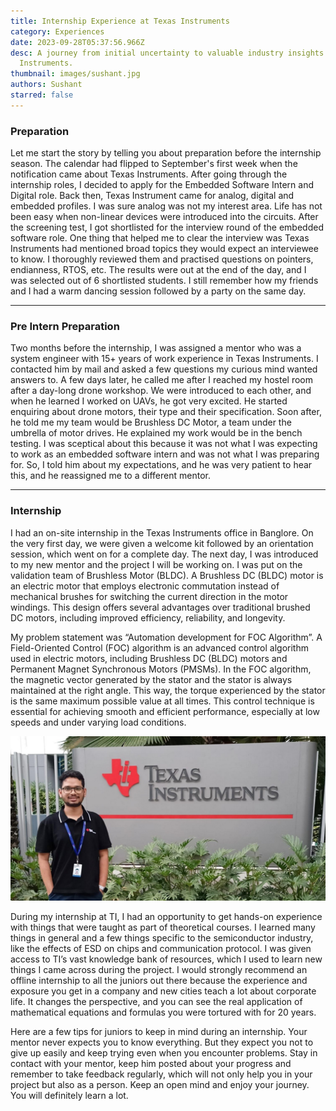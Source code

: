 ```yaml
---
title: Internship Experience at Texas Instruments
category: Experiences
date: 2023-09-28T05:37:56.966Z
desc: A journey from initial uncertainty to valuable industry insights at Texas
  Instruments.
thumbnail: images/sushant.jpg
authors: Sushant
starred: false
---
```

<!--StartFragment-->

### Preparation 

Let me start the story by telling you about preparation before the internship season. The calendar had flipped to September's first week when the notification came about Texas Instruments. After going through the internship roles, I decided to apply for the Embedded Software Intern and Digital role. Back then, Texas Instrument came for analog, digital and embedded profiles. I was sure analog was not my interest area. Life has not been easy when non-linear devices were introduced into the circuits. After the screening test, I got shortlisted for the interview round of the embedded software role. One thing that helped me to clear the interview was Texas Instruments had mentioned broad topics they would expect an interviewee to know. I thoroughly reviewed them and practised questions on pointers, endianness, RTOS, etc. The results were out at the end of the day, and I was selected out of 6 shortlisted students. I still remember how my friends and I had a warm dancing session followed by a party on the same day. 

- - -

### Pre Intern Preparation

Two months before the internship, I was assigned a mentor who was a system engineer with 15+ years of work experience in Texas Instruments. I contacted him by mail and asked a few questions my curious mind wanted answers to. A few days later, he called me after I reached my hostel room after a day-long drone workshop. We were introduced to each other, and when he learned I worked on UAVs, he got very excited. He started enquiring about drone motors, their type and their specification. Soon after, he told me my team would be Brushless DC Motor, a team under the umbrella of motor drives. He explained my work would be in the bench testing. I was sceptical about this because it was not what I was expecting to work as an embedded software intern and was not what I was preparing for. So, I told him about my expectations, and he was very patient to hear this, and he reassigned me to a different mentor.

- - -

### Internship

I had an on-site internship in the Texas Instruments office in Banglore. On the very first day, we were given a welcome kit followed by an orientation session, which went on for a complete day. The next day, I was introduced to my new mentor and the project I will be working on. I was put on the validation team of Brushless Motor (BLDC). A Brushless DC (BLDC) motor is an electric motor that employs electronic commutation instead of mechanical brushes for switching the current direction in the motor windings. This design offers several advantages over traditional brushed DC motors, including improved efficiency, reliability, and longevity.

My problem statement was “Automation development for FOC Algorithm”. A Field-Oriented Control (FOC) algorithm is an advanced control algorithm used in electric motors, including Brushless DC (BLDC) motors and Permanent Magnet Synchronous Motors (PMSMs). In the FOC algorithm, the magnetic vector generated by the stator and the stator is always maintained at the right angle. This way, the torque experienced by the stator is the same maximum possible value at all times. This control technique is essential for achieving smooth and efficient performance, especially at low speeds and under varying load conditions.

![](images/screenshot-from-2023-10-12-02-00-23.png)

During my internship at TI, I had an opportunity to get hands-on experience with things that were taught as part of theoretical courses. I learned many things in general and a few things specific to the semiconductor industry, like the effects of ESD on chips and communication protocol. I was given access to TI’s vast knowledge bank of resources, which I used to learn new things I came across during the project. I would strongly recommend an offline internship to all the juniors out there because the experience and exposure you get in a company and new cities teach a lot about corporate life. It changes the perspective, and you can see the real application of mathematical equations and formulas you were tortured with for 20 years.

Here are a few tips for juniors to keep in mind during an internship. Your mentor never expects you to know everything. But they expect you not to give up easily and keep trying even when you encounter problems. Stay in contact with your mentor, keep him posted about your progress and remember to take feedback regularly, which will not only help you in your project but also as a person. Keep an open mind and enjoy your journey. You will definitely learn a lot.

<!--EndFragment-->